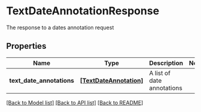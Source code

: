 # TextDateAnnotationResponse

The response to a dates annotation request
## Properties
Name | Type | Description | Notes
------------ | ------------- | ------------- | -------------
**text_date_annotations** | [**[TextDateAnnotation]**](TextDateAnnotation.md) | A list of date annotations | 

[[Back to Model list]](../README.md#documentation-for-models) [[Back to API list]](../README.md#documentation-for-api-endpoints) [[Back to README]](../README.md)


